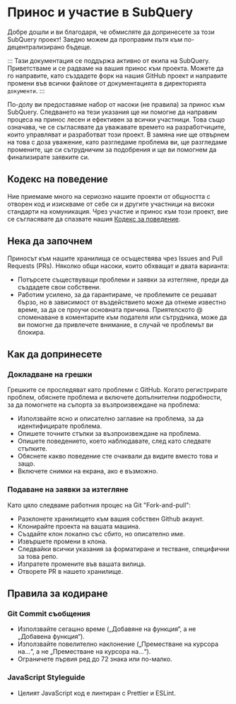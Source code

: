 # Принос и участие в SubQuery

Добре дошли и ви благодаря, че обмисляте да допринесете за този SubQuery проект! Заедно можем да проправим пътя към по-децентрализирано бъдеще.

::: Тази документация се поддържа активно от екипа на SubQuery. Приветстваме и се радваме на вашия принос към проекта. Можете да го направите, като създадете форк на нашия GitHub проект и направите промени във всички файлове от документацията в директорията `документи`. :::

По-долу ви предоставяме набор от насоки (не правила) за принос към SubQuery. Следването на тези указания ще ни помогне да направим процеса на принос лесен и ефективен за всички участници. Това също означава, че се съгласявате да уважавате времето на разработчиците, които управляват и разработват този проект. В замяна ние ще отвърнем на това с доза уважение, като разгледаме проблема ви, ще разгледаме промените, ще си сътрудничим за подобрения и ще ви помогнем да финализирате заявките си.

## Кодекс на поведение

Ние приемаме много на сериозно нашите проекти от общността с отворен код и изискваме от себе си и другите участници на високи стандарти на комуникация. Чрез участие и принос към този проект, вие се съгласявате да спазвате нашия [Кодекс за поведение](https://github.com/subquery/subql/blob/main/CODE_OF_CONDUCT.md).

## Нека да започнем

Приносът към нашите хранилища се осъществява чрез Issues and Pull Requests (PRs). Няколко общи насоки, които обхващат и двата варианта:

* Потърсете съществуващи проблеми и заявки за изтегляне, преди да създадете свои собствени.
* Работим усилено, за да гарантираме, че проблемите се решават бързо, но в зависимост от въздействието може да отнеме известно време, за да се проучи основната причина. Приятелското @ споменаване в коментарите към подателя или сътрудника, може да ви помогне да привлечете внимание, в случай че проблемът ви блокира.

## Как да допринесете

### Докладване на грешки

Грешките се проследяват като проблеми с GitHub. Когато регистрирате проблем, обяснете проблема и включете допълнителни подробности, за да помогнете на съпорта за възпроизвеждане на проблема:

* Използвайте ясно и описателно заглавие на проблема, за да идентифицирате проблема.
* Опишете точните стъпки за възпроизвеждане на проблема.
* Опишете поведението, което наблюдавате, след като следвате стъпките.
* Обяснете какво поведение сте очаквали да видите вместо това и защо.
* Включете снимки на екрана, ако е възможно.

### Подаване на заявки за изтегляне

Като цяло следваме работния процес на Git "Fork-and-pull":

* Разклонете хранилището към вашия собствен Github акаунт.
* Клонирайте проекта на вашата машина.
* Създайте клон локално със сбито, но описателно име.
* Извършете промени в клона.
* Следвайки всички указания за форматиране и тестване, специфични за това репо.
* Изпратете промените във вашата вилица.
* Отворете PR в нашето хранилище.

## Правила за кодиране

### Git Commit съобщения

* Използвайте сегашно време („Добавяне на функция“, а не „Добавена функция“).
* Използвайте повелително наклонение („Преместване на курсора на...“, а не „Преместване на курсора на...“).
* Ограничете първия ред до 72 знака или по-малко.

### JavaScript Styleguide

* Целият JavaScript код е линтиран с Prettier и ESLint.
